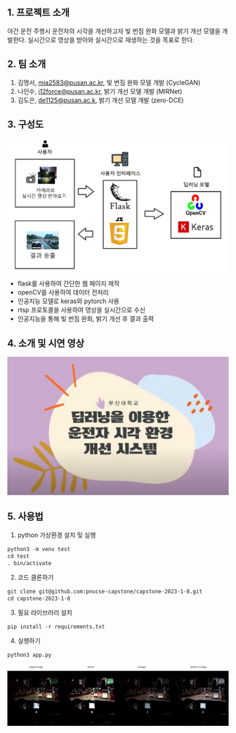 ## 1. 프로젝트 소개

야간 운전 주행시 운전자의 시각을 개선하고자 빛 번짐 완화 모델과 밝기 개선 모델을 개발한다. 실시간으로 영상을 받아와 실시간으로 재생하는 것을 목표로 한다.

## 2. 팀 소개

1. 김명서, mia2583@pusan.ac.kr, 빛 번짐 완화 모델 개발 (CycleGAN)
2. 나인수, i12force@pusan.ac.kr, 밝기 개선 모델 개발 (MIRNet)
3. 김도은, de1125@pusan.ac.k, 밝기 개선 모델 개발 (zero-DCE)

## 3. 구성도

![시스템 구조 이미지](./docs/system_structure.png)

- flask를 사용하여 간단한 웹 페이지 제작
- openCV를 사용하여 데이터 전처리
- 인공지능 모델로 keras와 pytorch 사용
- rtsp 프로토콜을 사용하여 영상을 실시간으로 수신
- 인공지능을 통해 빛 번짐 완화, 밝기 개선 후 결과 출력

## 4. 소개 및 시연 영상

[![졸업과제 시연 영상 - 8조](./docs/youtube_title.png)](https://www.youtube.com/watch?v=tGyWVk4Tg2s&list=PLFUP9jG-TDp96chsm66TfMPlAJXIt6Gr9&index=8)

## 5. 사용법

1. python 가상환경 설치 및 실행

```
python3 -m venv test
cd test
. bin/activate
```

2. 코드 클론하기
```
git clone git@github.com:pnucse-capstone/capstone-2023-1-8.git
cd capstone-2023-1-8
```

3. 필요 라이브러리 설치
```
pip install -r requirements.txt
```

4. 실행하기
```
python3 app.py
```
![실행 예시 이미지](./docs/example.png)
